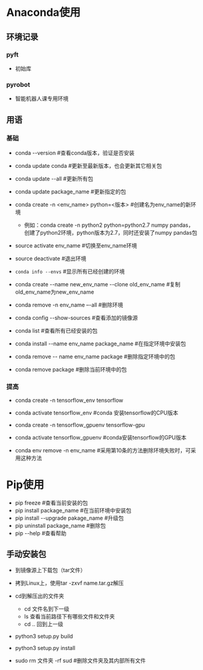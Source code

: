 # Anaconda使用

## 环境记录

### pyft

- 初始库

### pyrobot

- 智能机器人课专用环境





## 用语

### 基础

- conda --version #查看conda版本，验证是否安装
- conda update conda #更新至最新版本，也会更新其它相关包
- conda update --all #更新所有包
- conda update package_name #更新指定的包
- conda create -n <env_name> python=<版本> #创建名为env_name的新环境
  - 例如：conda create -n python2 python=python2.7 numpy pandas，创建了python2环境，python版本为2.7，同时还安装了numpy pandas包
- source activate env_name #切换至env_name环境
- source deactivate #退出环境
- `conda info --envs` #显示所有已经创建的环境
- conda create --name new_env_name --clone old_env_name #复制old_env_name为new_env_name
- conda remove -n env_name –-all #删除环境
- conda config --show-sources #查看添加的镜像源
- conda list #查看所有已经安装的包

- conda install --name env_name package_name #在指定环境中安装包
- conda remove -- name env_name package #删除指定环境中的包
- conda remove package #删除当前环境中的包

### 提高

- conda create -n tensorflow_env tensorflow

- conda activate tensorflow_env #conda 安装tensorflow的CPU版本

- conda create -n tensorflow_gpuenv tensorflow-gpu

- conda activate tensorflow_gpuenv #conda安装tensorflow的GPU版本

- conda env remove -n env_name #采用第10条的方法删除环境失败时，可采用这种方法

# Pip使用

- pip freeze #查看当前安装的包
- pip install package_name #在当前环境中安装包
- pip install --upgrade pakage_name #升级包
- pip uninstall package_name #删除包
- pip --help #查看帮助

## 手动安装包

- 到镜像源上下载包（tar文件）
- 拷到Linux上，使用tar -zxvf name.tar.gz解压
- cd到解压出的文件夹
  - cd 文件名到下一级
  - ls 查看当前路径下有哪些文件和文件夹
  - cd .. 回到上一级
- python3 setup.py build
- python3 setup.py install

- sudo rm 文件夹 -rf sud #删除文件夹及其内部所有文件